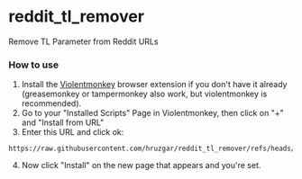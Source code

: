 # reddit_tl_remover
Remove TL Parameter from Reddit URLs

### How to use
1. Install the [Violentmonkey](https://violentmonkey.github.io/get-it/) browser extension if you don't have it already (greasemonkey or tampermonkey also work, but violentmonkey is recommended).
2. Go to your "Installed Scripts" Page in Violentmonkey, then click on "+" and "Install from URL"
3. Enter this URL and click ok:
```
https://raw.githubusercontent.com/hruzgar/reddit_tl_remover/refs/heads/main/reddit_tl_remover.js
```
4. Now click "Install" on the new page that appears and you're set.
